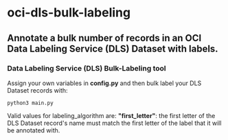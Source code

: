 # oci-dls-bulk-labeling
## Annotate a bulk number of records in an OCI Data Labeling Service (DLS) Dataset with labels.

### Data Labeling Service (DLS) Bulk-Labeling tool

Assign your own variables in <b>config.py</b> and then
bulk label your DLS Dataset records with:

```
python3 main.py
```

Valid values for labeling_algorithm are:
<b>"first_letter"</b>: the first letter of the DLS
	Dataset record's name must match the first
	letter of the label that it will be
	annotated with.